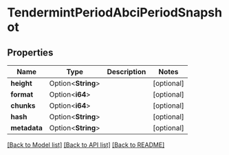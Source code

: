 # TendermintPeriodAbciPeriodSnapshot

## Properties

Name | Type | Description | Notes
------------ | ------------- | ------------- | -------------
**height** | Option<**String**> |  | [optional]
**format** | Option<**i64**> |  | [optional]
**chunks** | Option<**i64**> |  | [optional]
**hash** | Option<**String**> |  | [optional]
**metadata** | Option<**String**> |  | [optional]

[[Back to Model list]](../README.md#documentation-for-models) [[Back to API list]](../README.md#documentation-for-api-endpoints) [[Back to README]](../README.md)


